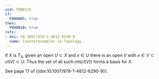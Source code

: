 ```yaml
---
uid: T000116
if:
  P000005: true
then:
  P000010: true
refs:
- doi: 10.1007/978-1-4612-6290-9
  name: Counterexamples in Topology
---
```


If $X$ is $T_3$, given an open $U \subset X$ and $x \in U$ there is an open $V$ with $x \in V \subset cl(V) \subset U$. Thus the set of all such $int(cl(V))$ forms a basis for $X$.

See page 17 of {{doi:10.1007/978-1-4612-6290-9}}.
